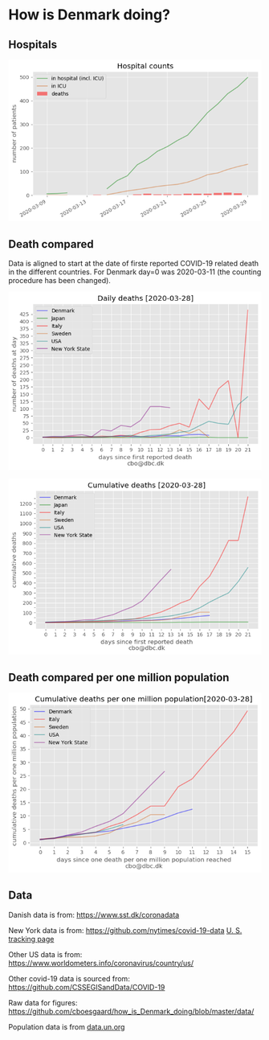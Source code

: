 # How is Denmark doing?

## Hospitals

![Hospital counts](figures/how_is_Denmark_doing_hospital.png)

## Death compared

Data is aligned to start at the date of firste reported COVID-19 related death in the different countries. For Denmark day=0 was 2020-03-11 (the counting procedure has been changed).

![Daily death counts](figures/how_is_Denmark_doing_daily.png)

![Cumulative death counts](figures/how_is_Denmark_doing_cumulative.png)

## Death compared per one million population

![Cumulative death counts](figures/how_is_Denmark_doing_cumulative_pop.png)

## Data

Danish data is from: https://www.sst.dk/coronadata

New York data is from: https://github.com/nytimes/covid-19-data [U. S. tracking page](https://www.nytimes.com/interactive/2020/us/coronavirus-us-cases.html)

Other US data is from: https://www.worldometers.info/coronavirus/country/us/

Other covid-19 data is sourced from: https://github.com/CSSEGISandData/COVID-19

Raw data for figures: https://github.com/cboesgaard/how_is_Denmark_doing/blob/master/data/

Population data is from [data.un.org](https://data.un.org/Data.aspx?d=PopDiv&f=variableID%3a12%3btimeID%3a83%2c84%3bvarID%3a2&c=2,4,6,7&s=_crEngNameOrderBy:asc,_timeEngNameOrderBy:desc,_varEngNameOrderBy:asc&v=1#PopDiv)




